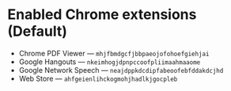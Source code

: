 <!-- status: stub; target: 150+ words -->
<!-- status: stub; target: 150+ words -->
<!-- status: stub; target: 150+ words -->
<!-- status: stub; target: 150+ words -->
<!-- status: stub; target: 150+ words -->
# Enabled Chrome extensions (Default)

- Chrome PDF Viewer — `mhjfbmdgcfjbbpaeojofohoefgiehjai`
- Google Hangouts — `nkeimhogjdpnpccoofpliimaahmaaome`
- Google Network Speech — `neajdppkdcdipfabeoofebfddakdcjhd`
- Web Store — `ahfgeienlihckogmohjhadlkjgocpleb`






